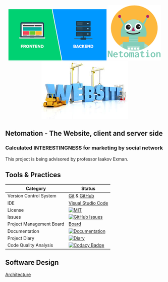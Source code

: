 <p align="center">
  <img src = "https://github.com/Netomation/NetomationBE/blob/master/client/components/body/contributors/assets/frontend-backend.png">
  <img src = "https://github.com/Netomation/Netomation/blob/master/res/Netomation%20Logo.png?raw=true" height="175px" width="170px"/>
  <img src = "https://github.com/Netomation/NetomationBE/blob/master/client/components/body/contributors/assets/website.jpg">
</p>

## Netomation - The Website, client and server side
### Calculated INTERESTINGNESS for marketing by social network

This project is being advisored by professor Iaakov Exman.


## Tools & Practices

|Category|Status|
|---|---|
| Version Control System| [Git](https://git-scm.com/) & [GitHub](https://github.com/) |
| IDE | [Visual Studio Code](https://code.visualstudio.com/) |
| License | [![MIT](https://badges.frapsoft.com/os/mit/mit.svg?v=102)](https://github.com/ellerbrock/open-source-badge/) |
| Issues | [![GitHub Issues](https://img.shields.io/github/issues/Netomation/Netomation.svg)](https://github.com/Netomation/NetomationBE/issues) |
| Project Management Board| [Board](https://github.com/Netomation/NetomationBE/projects/1) |
| Documentation | [![Documentation](http://inch-ci.org/github/Netomation/Netomation.svg)](https://github.com/Netomation/Netomation/wiki/Documentation) |
| Project Diary | [![Diary](http://inch-ci.org/github/Netomation/Netomation.svg)](https://github.com/Netomation/Netomation/wiki/Diary) |
| Code Quality Analysis | [![Codacy Badge](https://api.codacy.com/project/badge/Grade/9ffa5afc083046e592e814326f305981)](https://www.codacy.com/app/Netomation/NetomationBE?utm_source=github.com&amp;utm_medium=referral&amp;utm_content=Netomation/NetomationBE&amp;utm_campaign=Badge_Grade) |


## Software Design

[Architecture](https://github.com/Netomation/Netomation/blob/master/res/Netomation_Architecture.png?raw=true)

